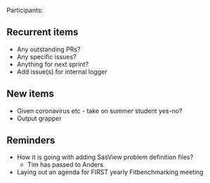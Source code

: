 Participants:

Recurrent items
----------------
* Any outstanding PRs?
* Any specific issues?
* Anything for next sprint?
 * Add issue(s) for internal logger

New items
---------
* Given coronavirus etc - take on summer student yes-no?
* Output grapper


Reminders
---------
* How it is going with adding SasView problem definition files?
  - Tim has passed to Anders
* Laying out an agenda for FIRST yearly Fitbenchmarking meeting

